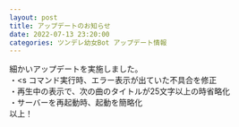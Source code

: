 ```yaml
---
layout: post
title: アップデートのお知らせ
date: 2022-07-13 23:20:00
categories: ツンデレ幼女Bot アップデート情報
---
```

細かいアップデートを実施しました。<br>・<s コマンド実行時、エラー表示が出ていた不具合を修正<br>・再生中の表示で、次の曲のタイトルが25文字以上の時省略化<br>・サーバーを再起動時、起動を簡略化<br>以上！